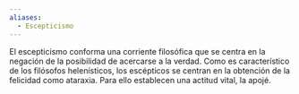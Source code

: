 ```yaml
---
aliases:
  - Escepticismo
---
```

El escepticismo conforma una corriente filosófica que se centra en la negación de la posibilidad de acercarse a la verdad. Como es característico de los filósofos helenísticos, los escépticos se centran en la obtención de la felicidad como ataraxia. Para ello establecen una actitud vital, la apojé.